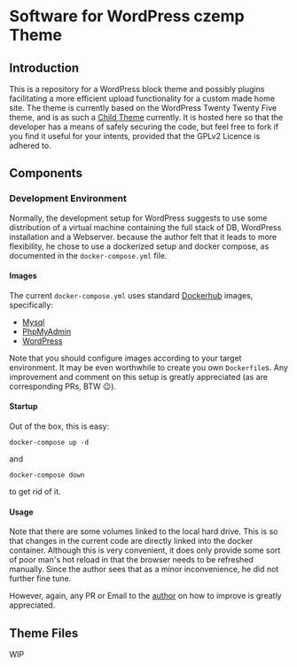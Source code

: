 # Software for WordPress czemp Theme

## Introduction
This is a repository for a WordPress block theme and possibly plugins facilitating a more efficient upload functionality 
for a custom made home site. The theme is currently based on the WordPress Twenty Twenty Five theme, and is as such a 
[Child Theme](https://developer.wordpress.org/themes/advanced-topics/child-themes/) currently. It is hosted here so that
the developer has a means of safely securing the code, but feel free to fork if you find it useful for your intents, provided
that the GPLv2 Licence is adhered to.

## Components

### Development Environment

Normally, the development setup for WordPress suggests to use some distribution
of a virtual machine containing the full stack of DB, WordPress installation and a Webserver.
because the author felt that it leads to more flexibility, he chose to use a dockerized setup and docker compose, as documented
in the `docker-compose.yml` file. 

#### Images
The current `docker-compose.yml` uses standard [Dockerhub](https://hub.docker.com/) images, specifically:

* [Mysql](https://hub.docker.com/_/mysql)
* [PhpMyAdmin](https://hub.docker.com/_/phpmyadmin)
* [WordPress](https://hub.docker.com/_/wordpress)

Note that you should configure images according to your target environment. It may be even worthwhile to create you own `Dockerfile`s. 
Any improvement and comment on this setup is greatly appreciated (as are corresponding PRs, BTW 😉).

#### Startup

Out of the box, this is easy:

    docker-compose up -d

and 

    docker-compose down

to get rid of it.

#### Usage

Note that there are some volumes linked to the local hard drive. This is so that changes in the current code
are directly linked into the docker container. Although this is very convenient, it does only provide some sort of poor man's
hot reload in that the browser needs to be refreshed manually.
Since the author sees that as a minor inconvenience, he did not further fine tune.

However, again, any PR or Email to the [author](mailto:thomas@rosser.ch) on how to improve is greatly appreciated.

## Theme Files

WIP

